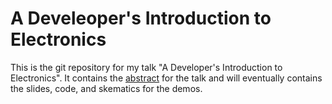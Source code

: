 # A Develeoper's Introduction to Electronics

This is the git repository for my talk "A Developer's Introduction to Electronics". It contains the [abstract](ABSTRACT.md) for the talk and will eventually contains the slides, code, and skematics for the demos.
